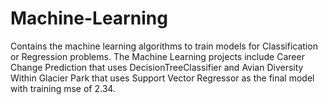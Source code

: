 # Machine-Learning
Contains the machine learning algorithms to train models for Classification or Regression problems. The Machine Learning projects include Career Change Prediction that uses DecisionTreeClassifier and Avian Diversity Within Glacier Park that uses Support Vector Regressor as the final model with training mse of 2.34.

